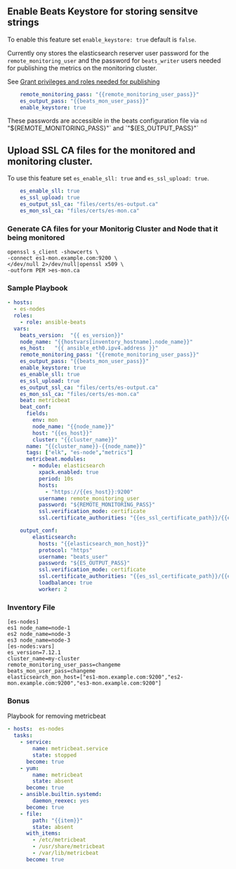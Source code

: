 ## Enable Beats Keystore for storing sensitve strings
To enable this feature set `enable_keystore: true` default is `false`.

Currently ony stores the elasticsearch reserver user password for the `remote_monitoring_user`
and the password for `beats_writer` users needed for publishing the metrics on the monitoring cluster.

See [Grant privileges and roles needed for publishing ](https://www.elastic.co/guide/en/beats/metricbeat/7.13/privileges-to-publish-events.html)
```yml
    remote_monitoring_pass: "{{remote_monitoring_user_pass}}"
    es_output_pass: "{{beats_mon_user_pass}}"
    enable_keystore: true
```	
These passwords are accessible in the beats configuration file via `nd `"${REMOTE_MONITORING_PASS}"` and  `"${ES_OUTPUT_PASS}"`

## Upload SSL CA files for the monitored and monitoring cluster.

To use this feature set  `es_enable_sll: true` and `es_ssl_upload: true`.

```yml
    es_enable_sll: true
    es_ssl_upload: true
    es_output_ssl_ca: "files/certs/es-output.ca"
    es_mon_ssl_ca: "files/certs/es-mon.ca"
```
### Generate CA files for your Monitorig Cluster and Node that it being monitored

```shell
openssl s_client -showcerts \
-connect es1-mon.example.com:9200 \
</dev/null 2>/dev/null|openssl x509 \
-outform PEM >es-mon.ca
```


### Sample Playbook
```yml
- hosts: 
  - es-nodes
  roles:
    - role: ansible-beats
  vars:
    beats_version:  "{{ es_version}}"
    node_name: "{{hostvars[inventory_hostname].node_name}}"
    es_host:   "{{ ansible_eth0.ipv4.address }}"
    remote_monitoring_pass: "{{remote_monitoring_user_pass}}"
    es_output_pass: "{{beats_mon_user_pass}}"
    enable_keystore: true
    es_enable_sll: true
    es_ssl_upload: true
    es_output_ssl_ca: "files/certs/es-output.ca"
    es_mon_ssl_ca: "files/certs/es-mon.ca"
    beat: metricbeat
    beat_conf:
      fields:
        env: mon
        node_name: "{{node_name}}"
        host: "{{es_host}}"
        cluster: "{{cluster_name}}"
      name: "{{cluster_name}}-{{node_name}}"
      tags: ["elk", "es-node","metrics"]
      metricbeat.modules:
        - module: elasticsearch
          xpack.enabled: true
          period: 10s
          hosts:
            - "https://{{es_host}}:9200"
          username: remote_monitoring_user
          password: "${REMOTE_MONITORING_PASS}"
          ssl.verification_mode: certificate
          ssl.certificate_authorities: "{{es_ssl_certificate_path}}/{{es_mon_ssl_ca |basename}}"

    output_conf:
        elasticsearch:
          hosts: "{{elasticsearch_mon_host}}"
          protocol: "https"
          username: "beats_user"
          password: "${ES_OUTPUT_PASS}"
          ssl.verification_mode: certificate
          ssl.certificate_authorities: "{{es_ssl_certificate_path}}/{{es_output_ssl_ca |basename}}"
          loadbalance: true
          worker: 2

```

### Inventory File
```shell
[es-nodes]
es1 node_name=node-1
es2 node_name=node-3 
es3 node_name=node-3
[es-nodes:vars]
es_version=7.12.1
cluster_name=my-cluster
remote_monitoring_user_pass=changeme
beats_mon_user_pass=changeme
elasticsearch_mon_host=["es1-mon.example.com:9200","es2-mon.example.com:9200","es3-mon.example.com:9200"]
```

### Bonus
Playbook for removing metricbeat
```yml
- hosts:  es-nodes
  tasks:
    - service:
        name: metricbeat.service
        state: stopped
      become: true  
    - yum:
        name: metricbeat
        state: absent
      become: true
    - ansible.builtin.systemd:
        daemon_reexec: yes
      become: true  
    - file:
        path: "{{item}}"
        state: absent
      with_items:
        - /etc/metricbeat
        - /usr/share/metricbeat
        - /var/lib/metricbeat
      become: true
```	  